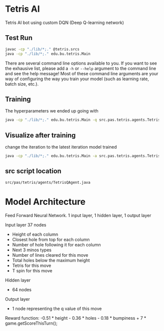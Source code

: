 # Tetris AI
 Tetris AI bot using custom DQN (Deep Q-learning network)




## Test Run

```bash
javac -cp "./lib/*;." @tetris.srcs
java -cp "./lib/*;." edu.bu.tetris.Main
```

There are several command line options available to you. If you want to see the exhausive list, please add a `-h` or `--help` argument to the command line and see the help message! Most of these command line arguments are your way of configuring the way you train your model (such as learning rate, batch size, etc.).

## Training

The hyperparameters we ended up going with
```bash
java -cp "./lib/*;." edu.bu.tetris.Main -q src.pas.tetris.agents.TetrisQAgent -p 10000 -t 400 -v 200 -b 10000 -n 0.001 -g 0.99 -c 10000000 -u 5 -s | tee run.log 
```

## Visualize after training

change the iteration to the latest iteration model trained
```bash
java -cp "./lib/*;." edu.bu.tetris.Main -a src.pas.tetris.agents.TetrisQAgent -i ./params/qFunction<iteration>.model
```

## src script location
`src/pas/tetris/agents/TetrisQAgent.java`

# Model Architecture

Feed Forward Neural Network. 1 input layer, 1 hidden layer, 1 output layer

Input layer 37 nodes
- Height of each column
- Closest hole from top for each column
- Number of hole following it for each column
- Next 3 minos types
- Number of lines cleared for this move
- Total holes below the maximum height
- Tetris for this move
- T spin for this move

Hidden layer
- 64 nodes

Output layer
- 1 node representing the q value of this move

Reward function: -0.51 * height - 0.36 * holes - 0.18 * bumpiness + 7 * game.getScoreThisTurn();